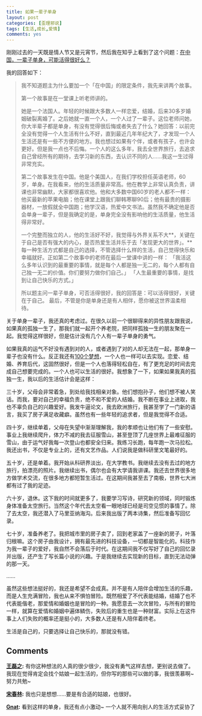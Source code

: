 ```yaml
---
title: 如果一辈子单身
layout: post
categories: [歪理邪说]
tags: [生活,成长,爱情]
comments: yes
---
```


刚刚过去的一天既是情人节又是元宵节，然后我在知乎上看到了这个问题：[在中国，一辈子单身，可能活得很好么？](http://www.zhihu.com/question/20150918) 

我的回答如下： 

> 我不知道题主为什么要加一个「在中国」的限定条件，我先来讲两个故事。 
> 
> 第一个故事是在一堂课上听老师讲的。 
> 
> 她是一个法国人。年轻的时候跟大多数人一样恋爱，结婚，后来30多岁婚姻破裂离婚了。之后她就一直一个人，一个人过了一辈子。这位老师问她，你大半辈子都是单身，有没有觉得很后悔或者失去了什么？她回答：以前完全没有觉得一个人生活有什么不好，直到最近几年年纪大了，才发现一个人生活还是有一些不方便的地方。我也想过如果有个伴，或者有孩子，也许会更好。但是我一点也不后悔。一个人的这么多年，我去全世界旅行，去追求自己曾经所有的期待，去学习新的东西，去认识不同的人……我这一生过得非常充实。 
> 
> 第二个故事发生在中国。他是个美国人，在我们学校担任英语老师，60岁，单身。在我看来，他的生活质量非常高。他在教学上非常认真负责，讲课也非常幽默，大家都很喜欢他。他和大多数中国60岁的老人都不一样：他买最新的苹果电脑；他在课堂上跟我们聊韩寒聊90后；他有最贵的摄影器材，一放假就全中国跑；他学汉语，热爱中文书法。虽然我不确定他是否会单身一辈子，但是我确定的是，单身完全没有影响他的生活质量，他生活得非常好。 
> 
> 一个完整而独立的人，他的生活好不好，我觉得与外界关系不大**，关键在于自己是否有强大的内心，是否热爱生活并乐于去「发现更大的世界」。**每一种生活方式都是自己的选择，不管选择什么样的生活，自己觉得快乐和幸福就好。正如第二个故事中的老师在最后一堂课中讲的一样： 「我活这么多年认识到的最重要的事情，就是每个人都是独一无二的，每个人都有自己独一无二的价值。你们要努力做你们自己。」 「人生最重要的事情，是找到让自己快乐的方式。」 
> 
> 所以题主问一辈子单身，可否活得很好，我的回答是：可以活得很好，关键在于自己。 最后，不管是你是单身还是有人相伴，愿你被这世界温柔相待。

关于单身一辈子，我还真的考虑过。在很久以前一个很聊得来的异性朋友跟我说，如果真的孤独一生了，那我们就一起开个养老院，把同样孤独一生的朋友聚在一起。我觉得这样很好，但是估计没有几个人有一辈子单身的勇气。 

如果我真的运气不好没有遇到对的人，或者遇到了对的人却无法在一起，那单身一辈子也没有什么。反正我还有[100个梦想](/my-dreams/)，一个人也一样可以去实现。恋爱、结婚、养育后代，这固然很好，但是一个人也落得轻松自在，有了更充足的时间去完成自己想要完成的。一个人也可以生活的很好。我想象了一下，如果如果我真的孤独一生，我以后的生活估计会是这样： 

三十岁，父母会非常着急，到处给我找相亲对象。他们想抱孙子，他们想不被人笑话。而我，要对自己的幸福负责，绝不和不爱的人结婚。我不断在事业上进取，我也不辜负自己的兴趣爱好。我发牛逼论文，我去欧洲旅行，我甚至学了一门新的语言，我买了房子满足收藏癖。虽然也有一些年轻的追求者，但是我觉得不合适。

四十岁，继续单着，父母在失望中渐渐理解我，我的孝顺也让他们有了一些安慰。事业上我继续爬升，体力不减的我去征服雪山，甚至登顶了几座世界上最难征服的雪山，由于运气好我每一次登山也都安全归来。我练习长跑，每年跑一次马拉松。我还出书，不仅是专业上的，还有文艺作品。人们说我是做科研里文笔最好的。

五十岁，还是单着。我开始从科研界淡出，在大学教书。我继续去没有去过的地方旅行，拍漂亮的照片。我继续出书，偶尔也会有大学请我讲课。我还去世界很多地方做学术交流，在很多地方都短暂生活过。在这期间我甚至去了南极，世界七大洲都有过了我的足迹。

六十岁，退休。这下我的时间就更多了，我要学习写诗，研究新的领域，同时锻炼身体准备太空旅行。当然这个年代去太空看一眼地球已经是司空见惯的事情了。除了去太空，我还潜入了马里亚纳海沟。后来我出版了两本诗集，然后准备写回忆录。

七十岁，准备养老了。我把城市里的房子卖了，回到老家盖了一座新的房子，叶落归根嘛。这个房子由我设计，拥有最先进的科技设备，一切都是智能化的。科技作为我一辈子的爱好，我自然不会落后于时代。在这期间我不仅写好了自己的回忆录并出版，还产生了写长篇小说的兴趣。于是我继续去实现新的目标，直到无法动弹的那一天。

……

虽然这些想法挺好的，我还是希望不会成真。并不是有人陪伴会增加生活的乐趣，而是人生充满冒险，我也从来不惧怕冒险。既然相爱了不代表能结婚，结婚了也不代表能偕老，那爱情和婚姻也是冒险的一种。我愿意去一次次冒险，与所有的冒险一样，就算在爱情和婚姻中遍体鳞伤，失败后的重生也是一种财富。实际上在这件事上人们失败的概率还是挺小的，大多数人还是有人陪伴着终老。

生活是自己的，只要选择让自己快乐的，那就没有错。

## Comments

**[王磊之](#167 "2014-02-15 16:45:36"):** 有你这种想法的人真的很少很少，我没有勇气这样去想，更别说去做了。我现在觉得肯定会找个姑娘一起生活的，但你写的那些可以做的事，我很羡慕啊~努力共勉~

**[宋春林](#168 "2014-02-15 21:58:53"):** 我也只是想想……要是有合适的姑娘，也很好。

**[Gnat](#184 "2014-02-28 00:38:57"):** 看到这样的单身，我还有点小激动~ 一个人就不用向别人的生活方式妥协了


